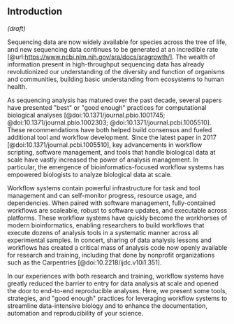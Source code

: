 ## Introduction
*(draft)*

Sequencing data are now widely available for species across the tree of life, and new sequencing data continues to be generated at an incredible rate [@url:https://www.ncbi.nlm.nih.gov/sra/docs/sragrowth/].
The wealth of information present in high-throughput sequencing data has already revolutionized our understanding of the diversity and function of organisms and communities, building basic understanding from ecosystems to human health.

As sequencing analysis has matured over the past decade, several papers have presented "best" or "good enough" practices for computational biological analyses [@doi:10.1371/journal.pbio.1001745; @doi:10.1371/journal.pbio.1002303; @doi:10.1371/journal.pcbi.1005510].
These recommendations have both helped build consensus and fueled additional tool and workflow development.
Since the latest paper in 2017 [@doi:10.1371/journal.pcbi.1005510],  key advancements in workflow scripting, software management, and tools that handle biological data at scale have vastly increased the power of analysis management.
In particular, the emergence of bioinformatics-focused workflow systems has empowered biologists to analyze biological data at scale.

Workflow systems contain powerful infrastructure for task and tool management and can self-monitor progress, resource usage, and dependencies.
When paired with software management, fully-contained workflows are scaleable, robust to software updates, and executable across platforms.
These workflow systems have quickly become the workhorses of modern bioinformatics, enabling researchers to build workflows that execute dozens of analysis tools in a systematic manner across all experimental samples.
In concert, sharing of data analysis lessons and workflows has created a critical mass of analysis code now openly available for research and training, including that done by nonprofit organizations such as the Carpentries [@doi:10.2218/ijdc.v10i1.351].

In our experiences with both research and training, workflow systems have greatly reduced the barrier to entry for data analysis at scale and opened the door to end-to-end reproducible analyses.
Here, we present some tools, strategies, and "good enough" practices for leveraging workflow systems to streamline data-intensive biology and to enhance the documentation, automation and reproducibility of your science.
